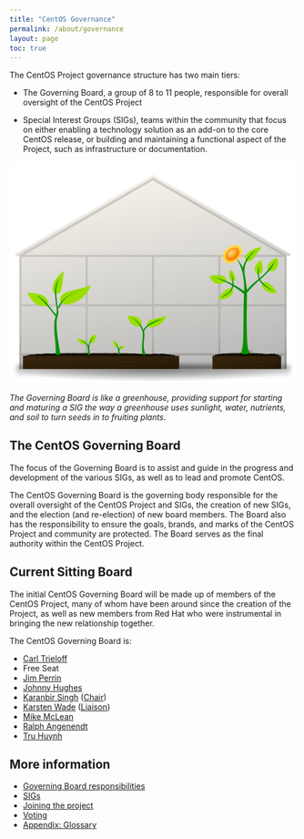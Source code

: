 ```yaml
---
title: "CentOS Governance"
permalink: /about/governance
layout: page
toc: true
---
```


The CentOS Project governance structure has two main tiers: 

* The Governing Board, a group of 8 to 11 people, responsible for overall
  oversight of the CentOS Project

* Special Interest Groups (SIGs), teams within the community that focus on
  either enabling a technology solution as an add-on to the core CentOS
  release, or building and maintaining a functional aspect of the Project, such
  as infrastructure or documentation.

<div class="captioned-image">
  <img class="img-responsive" src="/about/governance/governance-greenhouse.png" alt="Image describing the board">
  <div class="caption">
    <p><i>The Governing Board is like a greenhouse, providing support for starting and maturing a SIG the way a greenhouse uses sunlight, water, nutrients, and soil to turn seeds in to fruiting plants.</i></p>
  </div>
</div>

## The CentOS Governing Board

The focus of the Governing Board is to assist and guide in the progress and
development of the various SIGs, as well as to lead and promote CentOS.

The CentOS Governing Board is the governing body responsible for the overall
oversight of the CentOS Project and SIGs, the creation of new SIGs, and the
election (and re-election) of new board members. The Board also has the
responsibility to ensure the goals, brands, and marks of the CentOS Project and
community are protected. The Board serves as the final authority within the
CentOS Project.

## Current Sitting Board

The initial CentOS Governing Board will be made up of members of the CentOS
Project, many of whom have been around since the creation of the Project, as
well as new members from Red Hat who were instrumental in bringing the new
relationship together. 

The CentOS Governing Board is:

* [Carl Trieloff](http://wiki.centos.org/CarlTrieloff)
* Free Seat
* [Jim Perrin](http://wiki.centos.org/JimPerrin)
* [Johnny Hughes](http://wiki.centos.org/JohnnyHughes)
* [Karanbir Singh](http://wiki.centos.org/KaranbirSingh) ([Chair](/about/governance/board-responsibilities/#chair-responsibilities))
* [Karsten Wade](http://wiki.centos.org/KarstenWade) ([Liaison](/about/governance/board-responsibilities/#red-hat-liaison-responsibilities))
* [Mike McLean](http://wiki.centos.org/MikeMcLean)
* [Ralph Angenendt](http://wiki.centos.org/RalphAngenendt)
* [Tru Huynh](http://wiki.centos.org/TruHuynh)

## More information

* [Governing Board responsibilities](/about/governance/board-responsibilities)
* [SIGs](/about/governance/sigs)
* [Joining the project](/about/governance/joining-the-project)
* [Voting](/about/governance/voting)
* [Appendix:  Glossary](/about/governance/appendix-glossary)

